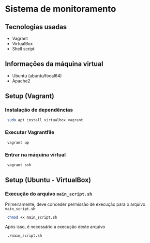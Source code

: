 # Sistema de monitoramento
    
## Tecnologias usadas
- Vagrant
- VirtualBox
- Shell script

## Informações da máquina virtual
- Ubuntu (ubuntu/focal64)
- Apache2

## Setup (Vagrant)

### Instalação de dependências

```sh
 sudo apt install virtualbox vagrant
```

### Executar Vagrantfile

```sh
 vagrant up
```

### Entrar na máquina virtual

```sh
 vagrant ssh
```

## Setup (Ubuntu - VirtualBox)

### Execução do arquivo `main_script.sh`

Primeiramente, deve conceder permissão de execução para o arquivo `main_script.sh`

```sh
 chmod +x main_script.sh
```

Após isso, é necessário a execução deste arquivo

```sh
 ./main_script.sh
```
